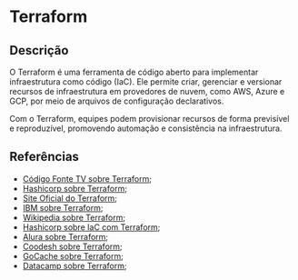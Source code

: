 # Terraform


## Descrição

O Terraform é uma ferramenta de código aberto para implementar infraestrutura como código (IaC). Ele permite criar, gerenciar e versionar recursos de infraestrutura em provedores de nuvem, como AWS, Azure e GCP, por meio de arquivos de configuração declarativos.

Com o Terraform, equipes podem provisionar recursos de forma previsível e reproduzível, promovendo automação e consistência na infraestrutura.

## Referências

- [Código Fonte TV sobre Terraform](https://youtu.be/0EAjJe8aPkc?si=QFk5CvLHRpjVx5qN);
- [Hashicorp sobre Terraform](https://developer.hashicorp.com/terraform/intro);
- [Site Oficial do Terraform](https://www.terraform.io/);
- [IBM sobre Terraform](https://www.ibm.com/topics/terraform);
- [Wikipedia sobre Terraform](https://en.wikipedia.org/wiki/Terraform_(software));
- [Hashicorp sobre IaC com Terraform](https://developer.hashicorp.com/terraform/tutorials/aws-get-started/infrastructure-as-code);
- [Alura sobre Terraform](https://www.alura.com.br/artigos/conheca-o-terraform);
- [Coodesh sobre Terraform](https://coodesh.com/blog/dicionario/o-que-e-terraform/);
- [GoCache sobre Terraform](https://gocache.com.br/dicas/o-que-e-terraform-e-quais-suas-aplicacoes/);
- [Datacamp sobre Terraform](https://www.datacamp.com/pt/tutorial/getting-started-terraform);